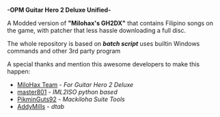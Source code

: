**-OPM Guitar Hero 2 Deluxe Unified-**

A Modded version of **"Milohax's GH2DX"** that contains Filipino songs on the game, with patcher that less hassle downloading a full disc.

The whole repository is based on _**batch script**_ uses builtin Windows commands and other 3rd party program

A special thanks and mention this awesome developers to make this happen:

* [MiloHax Team]() - _For Guitar Hero 2 Deluxe_
* [master801](fo) - _IML2ISO python based_
* [PikminGuts92]() - _Mackiloha Suite Tools_
* [AddyMills]() - _dtab_


